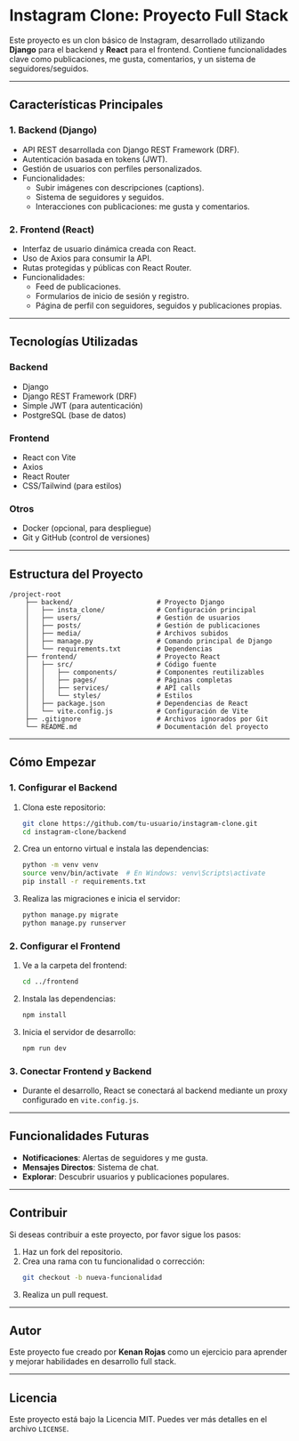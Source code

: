 # Instagram Clone: Proyecto Full Stack

Este proyecto es un clon básico de Instagram, desarrollado utilizando **Django** para el backend y **React** para el frontend. Contiene funcionalidades clave como publicaciones, me gusta, comentarios, y un sistema de seguidores/seguidos.

---

## **Características Principales**

### 1. **Backend (Django)**
- API REST desarrollada con Django REST Framework (DRF).
- Autenticación basada en tokens (JWT).
- Gestión de usuarios con perfiles personalizados.
- Funcionalidades:
  - Subir imágenes con descripciones (captions).
  - Sistema de seguidores y seguidos.
  - Interacciones con publicaciones: me gusta y comentarios.

### 2. **Frontend (React)**
- Interfaz de usuario dinámica creada con React.
- Uso de Axios para consumir la API.
- Rutas protegidas y públicas con React Router.
- Funcionalidades:
  - Feed de publicaciones.
  - Formularios de inicio de sesión y registro.
  - Página de perfil con seguidores, seguidos y publicaciones propias.

---

## **Tecnologías Utilizadas**

### **Backend**
- Django
- Django REST Framework (DRF)
- Simple JWT (para autenticación)
- PostgreSQL (base de datos)

### **Frontend**
- React con Vite
- Axios
- React Router
- CSS/Tailwind (para estilos)

### **Otros**
- Docker (opcional, para despliegue)
- Git y GitHub (control de versiones)

---

## **Estructura del Proyecto**

```
/project-root
    ├── backend/                     # Proyecto Django
    │   ├── insta_clone/             # Configuración principal
    │   ├── users/                   # Gestión de usuarios
    │   ├── posts/                   # Gestión de publicaciones
    │   ├── media/                   # Archivos subidos
    │   ├── manage.py                # Comando principal de Django
    │   └── requirements.txt         # Dependencias
    ├── frontend/                    # Proyecto React
    │   ├── src/                     # Código fuente
    │   │   ├── components/          # Componentes reutilizables
    │   │   ├── pages/               # Páginas completas
    │   │   ├── services/            # API calls
    │   │   └── styles/              # Estilos
    │   ├── package.json             # Dependencias de React
    │   └── vite.config.js           # Configuración de Vite
    ├── .gitignore                   # Archivos ignorados por Git
    └── README.md                    # Documentación del proyecto
```

---

## **Cómo Empezar**

### **1. Configurar el Backend**
1. Clona este repositorio:
   ```bash
   git clone https://github.com/tu-usuario/instagram-clone.git
   cd instagram-clone/backend
   ```

2. Crea un entorno virtual e instala las dependencias:
   ```bash
   python -m venv venv
   source venv/bin/activate  # En Windows: venv\Scripts\activate
   pip install -r requirements.txt
   ```

3. Realiza las migraciones e inicia el servidor:
   ```bash
   python manage.py migrate
   python manage.py runserver
   ```

### **2. Configurar el Frontend**
1. Ve a la carpeta del frontend:
   ```bash
   cd ../frontend
   ```

2. Instala las dependencias:
   ```bash
   npm install
   ```

3. Inicia el servidor de desarrollo:
   ```bash
   npm run dev
   ```

### **3. Conectar Frontend y Backend**
- Durante el desarrollo, React se conectará al backend mediante un proxy configurado en `vite.config.js`.

---

## **Funcionalidades Futuras**
- **Notificaciones**: Alertas de seguidores y me gusta.
- **Mensajes Directos**: Sistema de chat.
- **Explorar**: Descubrir usuarios y publicaciones populares.

---

## **Contribuir**
Si deseas contribuir a este proyecto, por favor sigue los pasos:
1. Haz un fork del repositorio.
2. Crea una rama con tu funcionalidad o corrección:
   ```bash
   git checkout -b nueva-funcionalidad
   ```
3. Realiza un pull request.

---

## **Autor**
Este proyecto fue creado por **Kenan Rojas** como un ejercicio para aprender y mejorar habilidades en desarrollo full stack.

---

## **Licencia**
Este proyecto está bajo la Licencia MIT. Puedes ver más detalles en el archivo `LICENSE`.



